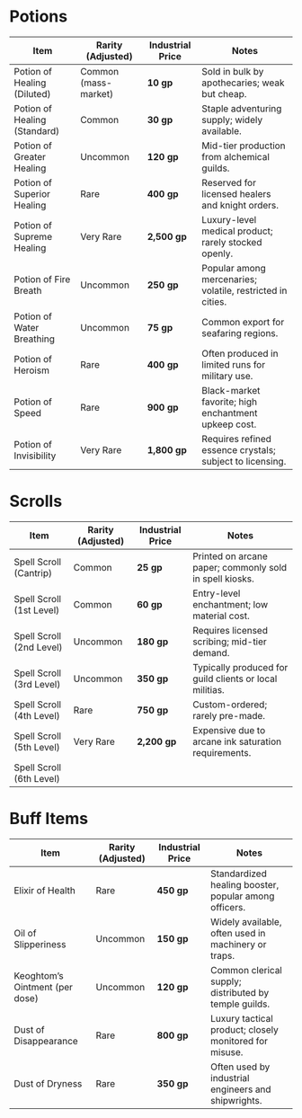 # Potions
|Item|Rarity (Adjusted)|Industrial Price|Notes|
|---|---|---|---|
|Potion of Healing (Diluted)|Common (mass-market)|**10 gp**|Sold in bulk by apothecaries; weak but cheap.|
|Potion of Healing (Standard)|Common|**30 gp**|Staple adventuring supply; widely available.|
|Potion of Greater Healing|Uncommon|**120 gp**|Mid-tier production from alchemical guilds.|
|Potion of Superior Healing|Rare|**400 gp**|Reserved for licensed healers and knight orders.|
|Potion of Supreme Healing|Very Rare|**2,500 gp**|Luxury-level medical product; rarely stocked openly.|
|Potion of Fire Breath|Uncommon|**250 gp**|Popular among mercenaries; volatile, restricted in cities.|
|Potion of Water Breathing|Uncommon|**75 gp**|Common export for seafaring regions.|
|Potion of Heroism|Rare|**400 gp**|Often produced in limited runs for military use.|
|Potion of Speed|Rare|**900 gp**|Black-market favorite; high enchantment upkeep cost.|
|Potion of Invisibility|Very Rare|**1,800 gp**|Requires refined essence crystals; subject to licensing.|

# Scrolls
| Item                     | Rarity (Adjusted) | Industrial Price | Notes                                                   |
| ------------------------ | ----------------- | ---------------- | ------------------------------------------------------- |
| Spell Scroll (Cantrip)   | Common            | **25 gp**        | Printed on arcane paper; commonly sold in spell kiosks. |
| Spell Scroll (1st Level) | Common            | **60 gp**        | Entry-level enchantment; low material cost.             |
| Spell Scroll (2nd Level) | Uncommon          | **180 gp**       | Requires licensed scribing; mid-tier demand.            |
| Spell Scroll (3rd Level) | Uncommon          | **350 gp**       | Typically produced for guild clients or local militias. |
| Spell Scroll (4th Level) | Rare              | **750 gp**       | Custom-ordered; rarely pre-made.                        |
| Spell Scroll (5th Level) | Very Rare         | **2,200 gp**     | Expensive due to arcane ink saturation requirements.    |
| Spell Scroll (6th Level) |                   |                  |                                                         |

# Buff Items
| Item                           | Rarity (Adjusted) | Industrial Price | Notes                                                  |
| ------------------------------ | ----------------- | ---------------- | ------------------------------------------------------ |
| Elixir of Health               | Rare              | **450 gp**       | Standardized healing booster, popular among officers.  |
| Oil of Slipperiness            | Uncommon          | **150 gp**       | Widely available, often used in machinery or traps.    |
| Keoghtom’s Ointment (per dose) | Uncommon          | **120 gp**       | Common clerical supply; distributed by temple guilds.  |
| Dust of Disappearance          | Rare              | **800 gp**       | Luxury tactical product; closely monitored for misuse. |
| Dust of Dryness                | Rare              | **350 gp**       | Often used by industrial engineers and shipwrights.    |

